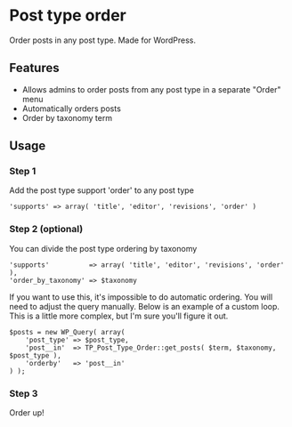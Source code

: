 Post type order
===============

Order posts in any post type. Made for WordPress.

## Features

- Allows admins to order posts from any post type in a separate "Order" menu
- Automatically orders posts
- Order by taxonomy term

## Usage

### Step 1
Add the post type support 'order' to any post type
	
	'supports' => array( 'title', 'editor', 'revisions', 'order' )

### Step 2 (optional)
You can divide the post type ordering by taxonomy

	'supports'          => array( 'title', 'editor', 'revisions', 'order' ),
	'order_by_taxonomy' => $taxonomy

If you want to use this, it's impossible to do automatic ordering. You will need to adjust the query manually.
Below is an example of a custom loop. This is a little more complex, but I'm sure you'll figure it out.

	$posts = new WP_Query( array(
		'post_type' => $post_type,
		'post__in'  => TP_Post_Type_Order::get_posts( $term, $taxonomy, $post_type ),
		'orderby'   => 'post__in'
	) );

### Step 3
Order up!